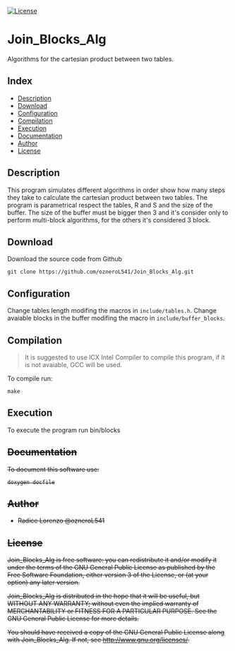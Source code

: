 <a href="https://github.com/ozneroL541/Join_Blocks_Alg/blob/master/LICENSE"><img src="https://img.shields.io/github/license/ozneroL541/Join_Blocks_Alg?color=2b9348" alt="License"/></a>

# Join_Blocks_Alg
Algorithms for the cartesian product between two tables.

## Index
 - [Description](#description)
 - [Download](#download)
 - [Configuration](#configuration)
 - [Compilation](#compilation)
 - [Execution](#execution)
 - [Documentation](#documentation)
 - [Author](#author)
 - [License](#license)

## Description
This program simulates different algorithms in order show how many steps they take to calculate the cartesian product between two tables.
The program is parametrical respect the tables, R and S and the size of the buffer.
The size of the buffer must be bigger then 3 and it's consider only to perform multi-block algorithms, 
for the others it's considered 3 block.

## Download
Download the source code from Github

    git clone https://github.com/ozneroL541/Join_Blocks_Alg.git

## Configuration
Change tables length modifing the macros in `include/tables.h`.
Change avaiable blocks in the buffer modifing the macro in `include/buffer_blocks`.

## Compilation
> It is suggested to use ICX Intel Compiler to compile this program, if it is not avaiable, GCC will be used.

To compile run:

    make

## Execution
To execute the program run
    bin/blocks <R table blocks> <S table blocks> <Buffer blocks>

## Documentation
To document this software use:

    doxygen docfile

## Author
- Radice Lorenzo @ozneroL541

## License
Join_Blocks_Alg is free software: you can redistribute it and/or modify it under the terms of the GNU General Public License as published by the Free Software Foundation, either version 3 of the License, or (at your option) any later version.

Join_Blocks_Alg is distributed in the hope that it will be useful, but WITHOUT ANY WARRANTY; without even the implied warranty of MERCHANTABILITY or FITNESS FOR A PARTICULAR PURPOSE. See the GNU General Public License for more details.

You should have received a copy of the GNU General Public License along with Join_Blocks_Alg. If not, see http://www.gnu.org/licenses/.
